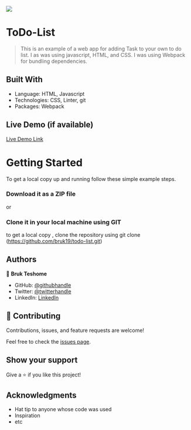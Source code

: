 ![](https://img.shields.io/badge/Microverse-blueviolet)

# ToDo-List

> This is an example of a web app for adding Task to your own to do list. I as was using javascript, HTML, and CSS. I was using Webpack for bundling dependencies.


## Built With

- Language: HTML, Javascript
- Technologies: CSS, Linter, git
- Packages: Webpack


## Live Demo (if available)

[Live Demo Link](https://cheery-cheesecake-0a5e7c.netlify.app/)


# Getting Started

To get a local copy up and running follow these simple example steps.

### Download it as a ZIP file
or

### Clone it in your local machine using GIT
to get a local copy , clone the repository using git clone
(https://github.com/bruk19/todo-list.git)


## Authors

👤 **Bruk Teshome**

- GitHub: [@githubhandle](https://github.com/bruk19)
- Twitter: [@twitterhandle](https://twitter.com/Bruktesh)
- LinkedIn: [LinkedIn](https://linkedin.com/in/bruk-teshome-ab4325226)

## 🤝 Contributing

Contributions, issues, and feature requests are welcome!

Feel free to check the [issues page](../../issues/).

## Show your support

Give a ⭐️ if you like this project!

## Acknowledgments

- Hat tip to anyone whose code was used
- Inspiration
- etc

